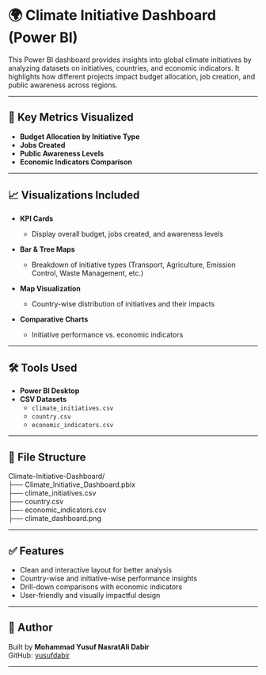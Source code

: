 # 🌍 Climate Initiative Dashboard (Power BI)

This Power BI dashboard provides insights into global climate initiatives by analyzing datasets on initiatives, countries, and economic indicators. It highlights how different projects impact budget allocation, job creation, and public awareness across regions.  

---

## 📌 Key Metrics Visualized

- **Budget Allocation by Initiative Type**  
- **Jobs Created**  
- **Public Awareness Levels**  
- **Economic Indicators Comparison**  

---

## 📈 Visualizations Included

- **KPI Cards**  
  - Display overall budget, jobs created, and awareness levels  

- **Bar & Tree Maps**  
  - Breakdown of initiative types (Transport, Agriculture, Emission Control, Waste Management, etc.)  

- **Map Visualization**  
  - Country-wise distribution of initiatives and their impacts  

- **Comparative Charts**  
  - Initiative performance vs. economic indicators  

---

## 🛠️ Tools Used

- **Power BI Desktop**  
- **CSV Datasets**  
  - `climate_initiatives.csv`  
  - `country.csv`  
  - `economic_indicators.csv`  

---

## 📂 File Structure

Climate-Initiative-Dashboard/  
├── Climate_Initiative_Dashboard.pbix  
├── climate_initiatives.csv  
├── country.csv  
├── economic_indicators.csv  
├── climate_dashboard.png  

---

## ✅ Features

- Clean and interactive layout for better analysis  
- Country-wise and initiative-wise performance insights  
- Drill-down comparisons with economic indicators  
- User-friendly and visually impactful design  

---

## 🔗 Author

Built by **Mohammad Yusuf NasratAli Dabir**  
GitHub: [yusufdabir](https://github.com/yusufdabir)  

---
